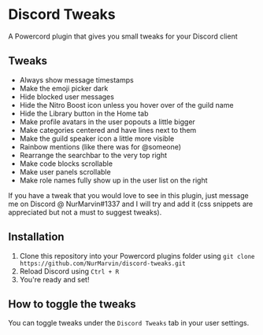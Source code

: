 # Discord Tweaks
A Powercord plugin that gives you small tweaks for your Discord client

## Tweaks
- Always show message timestamps 
- Make the emoji picker dark
- Hide blocked user messages
- Hide the Nitro Boost icon unless you hover over of the guild name
- Hide the Library button in the Home tab 
- Make profile avatars in the user popouts a little bigger
- Make categories centered and have lines next to them
- Make the guild speaker icon a little more visible
- Rainbow mentions (like there was for @someone)
- Rearrange the searchbar to the very top right
- Make code blocks scrollable
- Make user panels scrollable
- Make role names fully show up in the user list on the right 

If you have a tweak that you would love to see in this plugin,
just message me on Discord @ NurMarvin#1337 and I will try and add it
(css snippets are appreciated but not a must to suggest tweaks). 

## Installation
1. Clone this repository into your Powercord plugins folder using `git clone https://github.com/NurMarvin/discord-tweaks.git`
2. Reload Discord using `Ctrl + R`
3. You're ready and set!

## How to toggle the tweaks
You can toggle tweaks under the `Discord Tweaks` tab in your user settings.